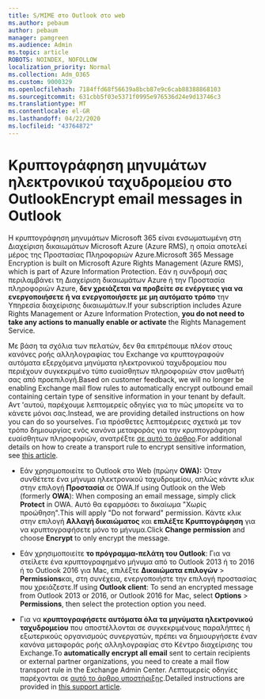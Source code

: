 ```yaml
---
title: S/MIME στο Outlook στο web
ms.author: pebaum
author: pebaum
manager: pamgreen
ms.audience: Admin
ms.topic: article
ROBOTS: NOINDEX, NOFOLLOW
localization_priority: Normal
ms.collection: Adm_O365
ms.custom: 9000329
ms.openlocfilehash: 7184ffd68f56639a8bcb87e9c6cab88388868103
ms.sourcegitcommit: 631cbb5f03e5371f0995e976536d24e9d13746c3
ms.translationtype: MT
ms.contentlocale: el-GR
ms.lasthandoff: 04/22/2020
ms.locfileid: "43764872"
---
```

# <a name="encrypt-email-messages-in-outlook"></a><span data-ttu-id="5d702-102">Κρυπτογράφηση μηνυμάτων ηλεκτρονικού ταχυδρομείου στο Outlook</span><span class="sxs-lookup"><span data-stu-id="5d702-102">Encrypt email messages in Outlook</span></span>

<span data-ttu-id="5d702-103">Η κρυπτογράφηση μηνυμάτων Microsoft 365 είναι ενσωματωμένη στη Διαχείριση δικαιωμάτων Microsoft Azure (Azure RMS), η οποία αποτελεί μέρος της Προστασίας Πληροφοριών Azure.</span><span class="sxs-lookup"><span data-stu-id="5d702-103">Microsoft 365 Message Encryption is built on Microsoft Azure Rights Management (Azure RMS), which is part of Azure Information Protection.</span></span> <span data-ttu-id="5d702-104">Εάν η συνδρομή σας περιλαμβάνει τη Διαχείριση δικαιωμάτων Azure ή την Προστασία πληροφοριών Azure, **δεν χρειάζεται να προβείτε σε ενέργειες για να ενεργοποιήσετε ή να ενεργοποιήσετε με μη αυτόματο τρόπο** την Υπηρεσία διαχείρισης δικαιωμάτων.</span><span class="sxs-lookup"><span data-stu-id="5d702-104">If your subscription includes Azure Rights Management or Azure Information Protection, **you do not need to take any actions to manually enable or activate** the Rights Management Service.</span></span>

<span data-ttu-id="5d702-105">Με βάση τα σχόλια των πελατών, δεν θα επιτρέπουμε πλέον στους κανόνες ροής αλληλογραφίας του Exchange να κρυπτογραφούν αυτόματα εξερχόμενα μηνύματα ηλεκτρονικού ταχυδρομείου που περιέχουν συγκεκριμένο τύπο ευαίσθητων πληροφοριών στον μισθωτή σας από προεπιλογή.</span><span class="sxs-lookup"><span data-stu-id="5d702-105">Based on customer feedback, we will no longer be enabling Exchange mail flow rules to automatically encrypt outbound email containing certain type of sensitive information in your tenant by default.</span></span> <span data-ttu-id="5d702-106">Αντ 'αυτού, παρέχουμε λεπτομερείς οδηγίες για το πώς μπορείτε να το κάνετε μόνοι σας.</span><span class="sxs-lookup"><span data-stu-id="5d702-106">Instead, we are providing detailed instructions on how you can do so yourselves.</span></span> <span data-ttu-id="5d702-107">Για πρόσθετες λεπτομέρειες σχετικά με τον τρόπο δημιουργίας ενός κανόνα μεταφοράς για την κρυπτογράφηση ευαίσθητων πληροφοριών, ανατρέξτε [σε αυτό το άρθρο](https://aka.ms/OmeEtr).</span><span class="sxs-lookup"><span data-stu-id="5d702-107">For additional details on how to create a transport rule to encrypt sensitive information, see [this article](https://aka.ms/OmeEtr).</span></span>

- <span data-ttu-id="5d702-108">Εάν χρησιμοποιείτε το Outlook στο Web (πρώην **OWA):** Όταν συνθέτετε ένα μήνυμα ηλεκτρονικού ταχυδρομείου, απλώς κάντε κλικ στην επιλογή **Προστασία** σε OWA.</span><span class="sxs-lookup"><span data-stu-id="5d702-108">If using Outlook on the Web (formerly **OWA**): When composing an email message, simply click **Protect** in OWA.</span></span> <span data-ttu-id="5d702-109">Αυτό θα εφαρμόσει το δικαίωμα "Χωρίς προώθηση".</span><span class="sxs-lookup"><span data-stu-id="5d702-109">This will apply "Do not forward" permission.</span></span> <span data-ttu-id="5d702-110">Κάντε κλικ στην επιλογή **Αλλαγή δικαιώματος** και **επιλέξτε Κρυπτογράφηση** για να κρυπτογραφήσετε μόνο το μήνυμα.</span><span class="sxs-lookup"><span data-stu-id="5d702-110">Click **Change permission** and choose **Encrypt** to only encrypt the message.</span></span>

- <span data-ttu-id="5d702-111">Εάν χρησιμοποιείτε **το πρόγραμμα-πελάτη του Outlook**: Για να στείλετε ένα κρυπτογραφημένο μήνυμα από το Outlook 2013 ή το 2016 ή το Outlook 2016 για Mac, επιλέξτε **Δικαιώματα επιλογών** > **Permissions**και, στη συνέχεια, ενεργοποιήστε την επιλογή προστασίας που χρειάζεστε.</span><span class="sxs-lookup"><span data-stu-id="5d702-111">If using **Outlook client**: To send an encrypted message from Outlook 2013 or 2016, or Outlook 2016 for Mac, select **Options** > **Permissions**, then select the protection option you need.</span></span>

- <span data-ttu-id="5d702-112">Για να **κρυπτογραφήσετε αυτόματα όλα τα μηνύματα ηλεκτρονικού ταχυδρομείου** που αποστέλλονται σε συγκεκριμένους παραλήπτες ή εξωτερικούς οργανισμούς συνεργατών, πρέπει να δημιουργήσετε έναν κανόνα μεταφοράς ροής αλληλογραφίας στο Κέντρο διαχείρισης του Exchange.</span><span class="sxs-lookup"><span data-stu-id="5d702-112">To **automatically encrypt all email** sent to certain recipients or external partner organizations, you need to create a mail flow transport rule in the Exchange Admin Center.</span></span> <span data-ttu-id="5d702-113">Λεπτομερείς οδηγίες παρέχονται σε [αυτό το άρθρο υποστήριξης](https://docs.microsoft.com/office365/securitycompliance/define-mail-flow-rules-to-encrypt-email#create-a-mail-flow-rule-to-encrypt-email-messages-with-the-new-ome-capabilities).</span><span class="sxs-lookup"><span data-stu-id="5d702-113">Detailed instructions are provided in [this support article](https://docs.microsoft.com/office365/securitycompliance/define-mail-flow-rules-to-encrypt-email#create-a-mail-flow-rule-to-encrypt-email-messages-with-the-new-ome-capabilities).</span></span>

